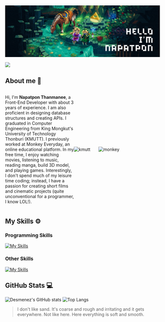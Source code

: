 ![Banner](https://github.com/Desmenez/Desmenez/blob/main/banner.gif)

![](https://komarev.com/ghpvc/?username=Desmenez&style=for-the-badge)

<div>
<h2>About me 👋</h2>

<div style="display: flex; align-items: center;">
  <div style="flex: 1;">
    <p>
      Hi, I'm <strong>Napatpon Thanmanee</strong>, a Front-End Developer with about 3 years of experience. I am also proficient in designing database structures and creating APIs. I graduated in Computer Engineering from King Mongkut's University of Technology Thonburi (KMUTT). I previously worked at Monkey Everyday, an online educational platform. In my free time, I enjoy watching movies, listening to music, reading manga, build 3D model, and playing games. Interestingly, I don't spend much of my leisure time coding; instead, I have a passion for creating short films and cinematic projects (quite unconventional for a programmer, I know LOL!).
    </p>
  </div>
  <div style="display: flex;">
      <img src="https://qao.kmutt.ac.th/wp-content/uploads/2024/05/PuiKqn_N_400x400.jpg" alt="kmutt" width="80px">
      <img src="https://monkeyeveryday.com/shared/image/logo/monkeyeveryday.svg" alt="monkey" width="200px" >
  </div>
</div>
</div>

<h2>My Skills ⚙️</h2>
<h3>Programming Skills</h3>

[![My Skills](https://skillicons.dev/icons?i=js,html,css,bootstrap,cloudflare,docker,gcp,git,graphql,kubernetes,materialui,mongodb,nestjs,nextjs,nodejs,npm,pnpm,postgres,postman,prisma,py,react,redis,remix,sass,tailwind,terraform,ts,wordpress)](https://skillicons.dev)

<h3>Other Skills</h3>

[![My Skills](https://skillicons.dev/icons?i=ae,blender,figma,ps,pr)](https://skillicons.dev)

<h2>GitHub Stats 💻</h2>

![Desmenez's GitHub stats](https://github-readme-stats.vercel.app/api?username=Desmenez&count_private=true&show_icons=true&theme=gotham)
![Top Langs](https://github-readme-stats.vercel.app/api/top-langs/?username=Desmenez&layout=compact)

> I don't like sand. It's coarse and rough and irritating and it gets everywhere. Not like here. Here everything is soft and smooth.
